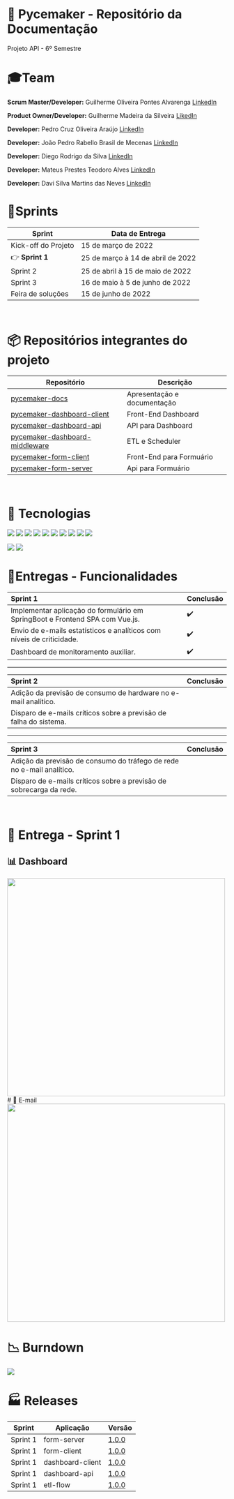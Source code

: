
#  🐍 Pycemaker - Repositório da Documentação
Projeto API - 6º Semestre

# 🎓Team  

**Scrum Master/Developer:** Guilherme Oliveira Pontes Alvarenga [LinkedIn](https://www.linkedin.com/in/guilherme-oliveira-14a9b8175/)

**Product Owner/Developer:** Guilherme Madeira da Silveira [LikedIn](https://www.linkedin.com/in/guilherme-madeira-b317ab17b/)

**Developer:** Pedro Cruz Oliveira Araújo [LinkedIn](https://www.linkedin.com/in/pedro-cruz77/)

**Developer:** João Pedro Rabello Brasil de Mecenas [LinkedIn](https://www.linkedin.com/in/joao-pedro-m-943a74b6)

**Developer:** Diego Rodrigo da Silva [LinkedIn](https://www.linkedin.com/in/diego-s-7a97a4186/)

**Developer:** Mateus Prestes Teodoro Alves [LinkedIn](https://www.linkedin.com/in/mateus-prestes-11569118a/)

**Developer:** Davi Silva Martins das Neves [LinkedIn](https://www.linkedin.com/in/davi-neves-a50573201/)
</br>

# 📃Sprints

| Sprint                                                              | Data de Entrega |
| ------------------------------------------------------------------- | --------------- |
| Kick-off do Projeto | 15 de março de 2022 |
| 👉 **Sprint 1** | 25 de março à 14 de abril de 2022  |
| Sprint 2 | 25 de abril à 15 de maio de 2022|
| Sprint 3 | 16 de maio à 5 de junho de 2022 |
| Feira de soluções | 15 de junho de 2022|

</br>

# 📦 Repositórios integrantes do projeto

| Repositório                                                                                   | Descrição                   |
| --------------------------------------------------------------------------------------------- | --------------------------- |
| [pycemaker-docs](https://github.com/pycemaker/pycemaker-docs)                                 | Apresentação e documentação |
| [pycemaker-dashboard-client](https://github.com/pycemaker/pycemaker-dashboard-client)         | Front-End Dashboard         |
| [pycemaker-dashboard-api](https://github.com/pycemaker/pycemaker-dashboard-api)               | API para Dashboard          |
| [pycemaker-dashboard-middleware](https://github.com/pycemaker/pycemaker-dashboard-middleware) | ETL e Scheduler             |
| [pycemaker-form-client](https://github.com/pycemaker/pycemaker-form-client)                   | Front-End para Formuário    |
| [pycemaker-form-server](https://github.com/pycemaker/pycemaker-form-server)                   | Api para Formuário          |


<br>

# 🧰 Tecnologias
<img src="https://img.shields.io/badge/JavaScript-F7DF1E?style=for-the-badge&logo=javascript&logoColor=black"> <img src="https://img.shields.io/badge/React-20232A?style=for-the-badge&logo=react&logoColor=61DAFB"> <img src="https://img.shields.io/badge/Spring-green?style=for-the-badge&logo=Spring&logoColor=black"> <img src="https://img.shields.io/badge/react-blue?style=for-the-badge&logo=react&logoColor=black"> <img src="https://img.shields.io/badge/flask-orange?style=for-the-badge&logo=flask&logoColor=black"> <img src="https://img.shields.io/badge/NiFi-lightblue?style=for-the-badge&logo=apache&logoColor=black"> <img src="https://img.shields.io/badge/prometheus-grey?style=for-the-badge&logo=prometheus&logoColor=black"> <img src="https://img.shields.io/badge/Vue.js-stronggreen?style=for-the-badge&logo=Vue.js&logoColor=black"> <img src="https://img.shields.io/badge/grafana-orange?style=for-the-badge&logo=grafana&logoColor=black"> <img src="https://img.shields.io/badge/postgresql-green?style=for-the-badge&logo=postgresql&logoColor=black">

<img src="https://img.shields.io/badge/MongoDB-8bbf3d?style=for-the-badge&logo=MongoDB&logoColor=white"> <img src="https://img.shields.io/badge/firebase-yellow?style=for-the-badge&logo=firebase&logoColor=white"> 
</br>

# 📆Entregas - Funcionalidades

| Sprint 1                                                          | Conclusão |
|:----------------------------------------------------------------- | --------- |
| Implementar aplicação do formulário em SpringBoot e Frontend SPA com Vue.js.                       | ✔️ |
| Envio de e-mails estatísticos e analíticos com níveis de criticidade. | ✔️ |
| Dashboard de monitoramento auxiliar.                               | ✔️ |



<hr>

| Sprint 2                                                         | Conclusão |
|:---------------------------------------------------------------- |:--------- |
| Adição da previsão de consumo de hardware no e-mail analítico.    |           |
| Disparo de e-mails críticos sobre a previsão de falha do sistema. |           |


<hr>

| Sprint 3                                                             | Conclusão |
|:-------------------------------------------------------------------- | --------- |
| Adição da previsão de consumo do tráfego de rede no e-mail analítico. |           |
| Disparo de e-mails críticos sobre a previsão de sobrecarga da rede.   |           |


<br>

# 🎯 Entrega - Sprint 1
## 📊 Dashboard
<img src="https://i.imgur.com/HcjMTQe.png" width=500>
# 📧 E-mail
<img src="https://i.imgur.com/FqhliTx.png" width=500>
</br>

# 📉 Burndown
<img src="https://i.imgur.com/7Us2t3s.png">
</br>

# 🏭 Releases
| Sprint   | Aplicação | Versão                                                                    |
| -------- | --------- | ------------------------------------------------------------------------- |
| Sprint 1 | form-server | [1.0.0](https://github.com/pycemaker/pycemaker-form-server/tree/1.0.0) |
| Sprint 1 | form-client | [1.0.0](https://github.com/pycemaker/pycemaker-form-client/tree/1.0.0) |
| Sprint 1 | dashboard-client | [1.0.0](https://github.com/pycemaker/pycemaker-dashboard-client/tree/1.0.0) |
| Sprint 1 | dashboard-api | [1.0.0](https://github.com/pycemaker/pycemaker-dashboard-api/tree/1.0.0) |
| Sprint 1 | etl-flow | [1.0.0]() |

